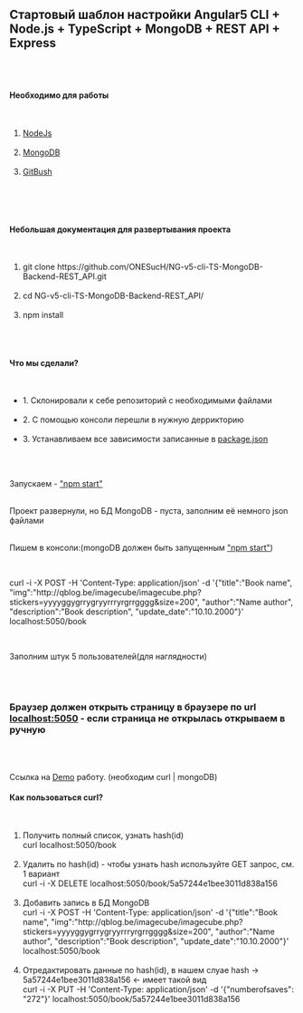 <h2>Стартовый шаблон настройки Angular5 CLI + Node.js + TypeScript + MongoDB + REST API + Express</h2><br><br>

<h4>Необходимо для работы</h4><br>

<ol>
  <li><a href="https://nodejs.org/en/">NodeJs</a></li><br>
  <li><a href="https://www.mongodb.com/download-center?jmp=homepage#community">MongoDB</a></li><br>
  <li><a href="https://git-scm.com/downloads">GitBush</a></li><br>
</ol><br><br>

<h4>Небольшая документация для развертывания проекта</h4><br>

<ol>
<li>git clone https://github.com/ONESucH/NG-v5-cli-TS-MongoDB-Backend-REST_API.git</li><br>
<li>cd NG-v5-cli-TS-MongoDB-Backend-REST_API/</li><br>
<li>npm install</li><br>
</ol><br>

<h4>Что мы сделали?</h4><br>

<ul>
<li>1. Склонировали к себе репозиторий с необходимыми файлами</li><br>
<li>2. С помощью консоли перешли в нужную деррикторию</li><br>
<li>3. Устанавливаем все зависимости записанные в <a href="">package.json</a></li><br>
</ul><br>

<span>Запускаем - <a href="">"npm start"</a></span><br><br>

<span>Проект развернули, но БД MongoDB - пуста, заполним её немного json файлами</span><br><br>

<p>Пишем в консоли:(mongoDB должен быть запущенным <a href="">"npm start"</a>)</p><br>
<p>curl -i -X POST -H 'Content-Type: application/json' -d '{"title":"Book name", "img":"http://qblog.be/imagecube/imagecube.php?stickers=yyyyggygrrygryyrrryrgrrgggg&size=200", "author":"Name author", "description":"Book description", "update_date":"10.10.2000"}' localhost:5050/book</p><br>
<p>Заполним штук 5 пользователей(для наглядности)</p><br><br>

<h3>Браузер должен открыть страницу в браузере по url <a href="">localhost:5050</a> - если страница не открылась открываем в ручную</h3><br><br>

Ссылка на <a href="https://onesuch.github.io/NG-v5-cli-TS-MongoDB-Backend-REST_API/dist">Demo</a> работу. (необходим curl | mongoDB) <br>

<h4>Как пользоваться curl?</h4><br>
<ol>
<li>
  Получить полный список, узнать hash(id)<br>
  curl localhost:5050/book
</li><br>
<li>
  Удалить по hash(id) - чтобы узнать hash используйте GET запрос, см. 1 вариант<br>
  curl -i -X DELETE localhost:5050/book/5a57244e1bee3011d838a156
</li><br>
<li>
  Добавить запись в БД MongoDB<br>
  curl -i -X POST -H 'Content-Type: application/json' -d '{"title":"Book name", "img":"http://qblog.be/imagecube/imagecube.php?stickers=yyyyggygrrygryyrrryrgrrgggg&size=200", "author":"Name author", "description":"Book description", "update_date":"10.10.2000"}' localhost:5050/book
</li><br>
<li>
  Отредактировать данные по hash(id), в нашем слуае hash -> 5a57244e1bee3011d838a156 <- имеет такой вид <br>
  curl -i -X PUT -H 'Content-Type: application/json' -d '{"numberofsaves": "272"}' localhost:5050/book/5a57244e1bee3011d838a156
</li><br>
</ol>
